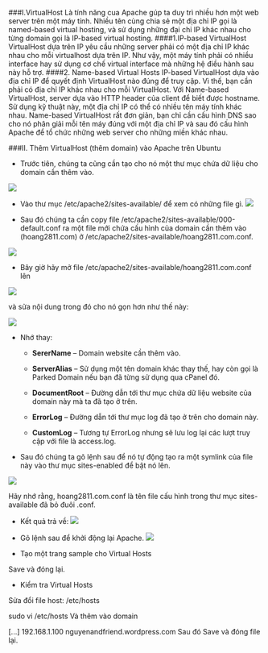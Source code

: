 ###I.VirtualHost
Là tính năng cua Apache gúp ta duy trì nhiều hơn một web server trên một máy tính. Nhiều tên cùng chia sẻ một địa chỉ IP gọi là named-based virtual hosting, và sử dụng những đại chỉ IP khác nhau cho từng domain gọi là IP-based virtual hosting.
####1.IP-based VirtualHost
VirtualHost dựa trên IP yêu cầu những server phải có một địa chỉ IP khác nhau cho mỗi virtualhost dựa trên IP. Như vậy, một máy tính phải có nhiều interface hay sử dụng cơ chế virtual interface mà những hệ điều hành sau này hỗ trợ.
####2. Name-based Virtual Hosts
IP-based VirtualHost dựa vào địa chỉ IP để quyết định VirtualHost nào đúng để truy cập. Vì thế, bạn cần phải có địa chỉ IP khác nhau cho mỗi VirtualHost. Với Name-based VirtualHost, server dựa vào HTTP header của client để biết được hostname. Sử dụng kỹ thuật này, một địa chỉ IP có thể có nhiều tên máy tính khác nhau. Name-based VirtualHost rất đơn giản, bạn chỉ cần cấu hình DNS sao cho nó phân giải mỗi tên máy đúng với một địa chỉ IP và sau đó cấu hình Apache để tổ chức những web server cho những miền khác nhau.

###II. Thêm VirtualHost (thêm domain) vào Apache trên Ubuntu
- Trước tiên, chúng ta cũng cần tạo cho nó một thư mục chứa dữ liệu cho domain cần thêm vào.

![](http://imgur.com/fyD4KsZ.png)

- Vào thư mục /etc/apache2/sites-available/ để xem có những file gì.
![](http://imgur.com/uZNQKDp.png)

- Sau đó chúng ta cần copy file /etc/apache2/sites-available/000-default.conf ra một file mới chứa cấu hình của domain cần thêm vào (hoang2811.com) ở /etc/apache2/sites-available/hoang2811.com.conf.

![](http://imgur.com/Q0MMufi.png)

- Bây giờ hãy mở file /etc/apache2/sites-available/hoang2811.com.conf lên 

![](http://imgur.com/7AOojna.png)

và sửa nội dung trong đó cho nó gọn hơn như thế này:

![](http://imgur.com/4FkQkYv.png)

- Nhớ thay:

  + **SererName** – Domain website cần thêm vào.

  + **ServerAlias** – Sử dụng một tên domain khác thay thế, hay còn gọi là Parked Domain nếu bạn đã từng sử dụng qua cPanel đó.

  + **DocumentRoot** – Đường dẫn tới thư mục chứa dữ liệu website của domain này mà ta đã tạo ở trên.

  + **ErrorLog** – Đường dẫn tới thư mục log đã tạo ở trên cho domain này.

  + **CustomLog** – Tương tự ErrorLog nhưng sẽ lưu log lại các lượt truy cập với file là access.log.

- Sau đó chúng ta gõ lệnh sau để nó tự động tạo ra một symlink của file này vào thư mục sites-enabled để bật nó lên.

![](http://imgur.com/hzhFTcB.png)

Hãy nhớ rằng, hoang2811.com.conf là tên file cấu hình trong thư mục sites-available đã bỏ đuôi .conf.

- Kết quả trả về:
![](http://imgur.com/bKTr6bb.png)

- Gõ lệnh sau để khởi động lại Apache.
![](http://imgur.com/oXJgeyK.png)

- Tạo một trang sample cho Virtual Hosts


Save và đóng lại.

- Kiểm tra Virtual Hosts

Sửa đổi file host: /etc/hosts

sudo vi /etc/hosts
Và thêm vào domain

[...]
192.168.1.100   nguyenandfriend.wordpress.com
Sau đó Save và đóng file lại.



